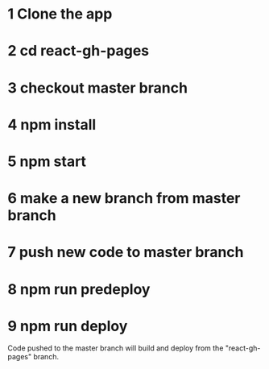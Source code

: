# 1 Clone the app

# 2 cd react-gh-pages

# 3 checkout master branch

# 4 npm install

# 5 npm start

# 6 make a new branch from master branch

# 7 push new code to master branch

# 8 npm run predeploy

# 9 npm run deploy

Code pushed to the master branch will build and deploy from the "react-gh-pages" branch.